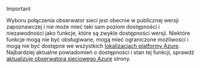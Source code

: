 > [!IMPORTANT]
> Wyboru połączenia obserwator sieci jest obecnie w publicznej wersji zapoznawczej i nie może mieć taki sam poziom dostępności i niezawodności jako funkcje, które są zwykle dostępności wersji. Niektóre funkcje mogą nie być obsługiwane, mogą mieć ograniczone możliwości i mogą nie być dostępne we wszystkich [lokalizacjach platformy Azure](https://azure.microsoft.com/regions/). Najbardziej aktualne powiadomień o dostępności i stan tej funkcji, sprawdź [aktualizuje obserwatora sieciowego Azure](https://azure.microsoft.com/updates/?product=network-watcher) strony. 